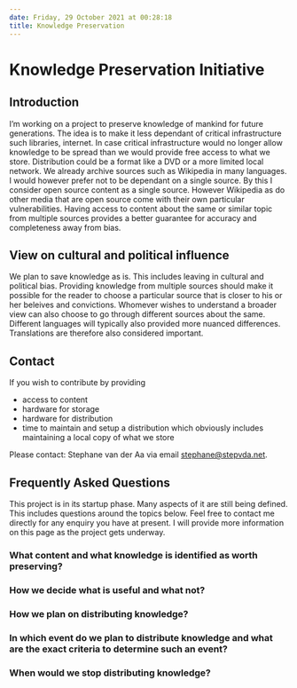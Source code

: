 ```yaml
---
date: Friday, 29 October 2021 at 00:28:18
title: Knowledge Preservation 
---
```


# Knowledge Preservation Initiative

## Introduction 
I’m working on a project to preserve knowledge of mankind for future generations.
The idea is to make it less dependant of critical infrastructure such libraries, internet.
In case critical infrastructure would no longer allow knowledge to be spread than we would provide free access to what we store.
Distribution could be a format like a DVD or a more limited local network.
We already archive sources such as Wikipedia in many languages. 
I would however prefer not to be dependant on a single source. By this I consider open source content as a single source. However Wikipedia as do other media that are open source come with their own particular vulnerabilities. Having access to content about the same or similar topic from multiple sources provides a better guarantee for accuracy and completeness away from bias.

## View on cultural and political influence
We plan to save knowledge as is. This includes leaving in cultural and political bias. Providing knowledge from multiple sources should make it possible for the reader to choose a particular source that is closer to his or her beleives and convictions. Whomever wishes to understand a broader view can also choose to go through different sources about the same. Different languages will typically also provided more nuanced differences. Translations are therefore also considered important.

## Contact
If you wish to contribute by providing
 - access to content
 - hardware for storage
 - hardware for distribution
 - time to maintain and setup a distribution which obviously includes maintaining a local copy of what we store  

Please contact:
Stephane van der Aa via email <stephane@stepvda.net>.  

## Frequently Asked Questions
This project is in its startup phase. Many aspects of it are still being defined. This includes questions around the topics below. Feel free to contact me directly for any enquiry you have at present. I will provide more information on this page as the project gets underway.  


### What content and what knowledge is identified as worth preserving?


### How we decide what is useful and what not?


### How we plan on distributing knowledge?


### In which event do we plan to distribute knowledge and what are the exact criteria to determine such an event?


### When would we stop distributing knowledge?


